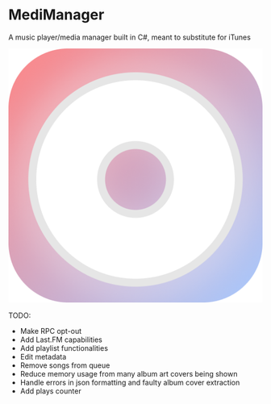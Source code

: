 # MediManager
A music player/media manager built in C#, meant to substitute for iTunes

![App Icon](https://raw.githubusercontent.com/byte127x/MediaManager/main/WPFTutorial/Lib/albumicon.png)

TODO:
- Make RPC opt-out
- Add Last.FM capabilities
- Add playlist functionalities
- Edit metadata
- Remove songs from queue
- Reduce memory usage from many album art covers being shown
- Handle errors in json formatting and faulty album cover extraction
- Add plays counter
